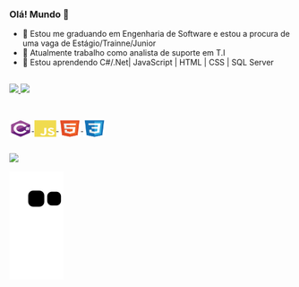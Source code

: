 ### Olá! Mundo 👋

- 💬 Estou me graduando em Engenharia de Software e estou a procura de uma vaga de Estágio/Trainne/Junior
- 🔭 Atualmente trabalho como analista de suporte em T.I
- 🌱 Estou aprendendo C#/.Net| JavaScript | HTML | CSS | SQL Server

##

<div>
  <a href="https://github.com/Richard-Felipe">
  <img height="180em" src="https://github-readme-stats.vercel.app/api?username=Richard-Felipe&show_icons=true&theme=synthwave&include_all_commits=true&count_private=true"/>
  <img height="180em" src="https://github-readme-stats.vercel.app/api/top-langs/?username=Richard-Felipe&layout=compact&langs_count=7&theme=synthwave"/>
</div>
  
  ##
  
<div style="display: inline_block"><br>
  <img align="center" alt="Richard-Csharp" height="30" width="40" src="https://raw.githubusercontent.com/devicons/devicon/master/icons/csharp/csharp-original.svg">
  <img align="center" alt="Richard-Js" height="30" width="40" src="https://raw.githubusercontent.com/devicons/devicon/master/icons/javascript/javascript-plain.svg">
  <img align="center" alt="Richard-HTML" height="30" width="40" src="https://raw.githubusercontent.com/devicons/devicon/master/icons/html5/html5-original.svg">
  <img align="center" alt="Richard-CSS" height="30" width="40" src="https://raw.githubusercontent.com/devicons/devicon/master/icons/css3/css3-original.svg">
</div>
  
##  
  
<div>
  <a href="https://www.linkedin.com/in/richard-felipe/" target="_blank"><img src="https://img.shields.io/badge/-LinkedIn-%230077B5?style=for-the-badge&logo=linkedin&logoColor=white" target="_blank"></a>   
  
  ![Snake animation](https://github.com/Richard-Felipe/Richard-Felipe/blob/output/github-contribution-grid-snake.svg)
  
</div>
